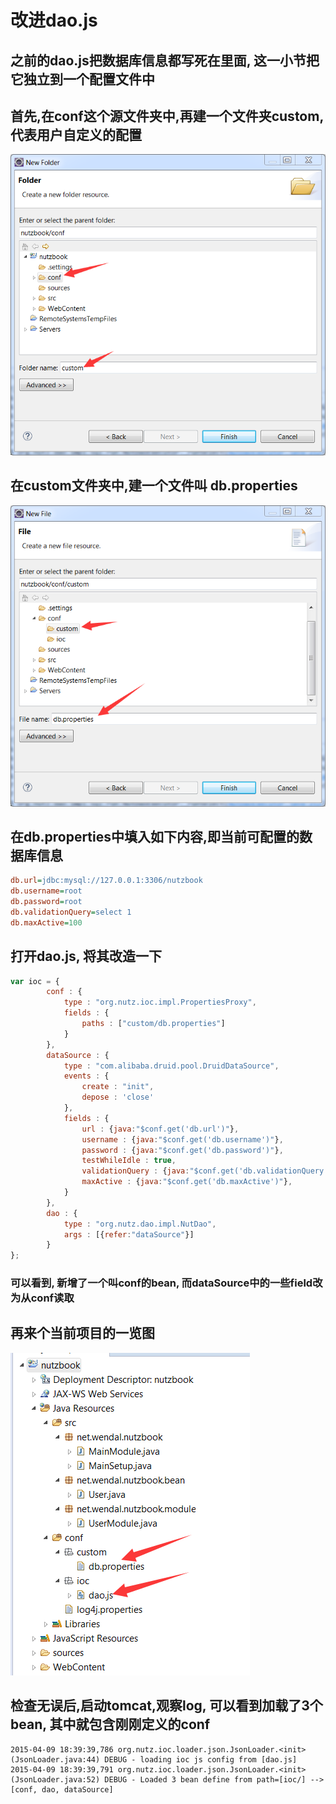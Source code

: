 # 改进dao.js

## 之前的dao.js把数据库信息都写死在里面, 这一小节把它独立到一个配置文件中

## 首先,在conf这个源文件夹中,再建一个文件夹custom,代表用户自定义的配置

![新建custom文件夹](images/new_folder_custom.png)

## 在custom文件夹中,建一个文件叫 db.properties

![新建db.properties](images/new_file_db_prop.png)

## 在db.properties中填入如下内容,即当前可配置的数据库信息

```ini
db.url=jdbc:mysql://127.0.0.1:3306/nutzbook
db.username=root
db.password=root
db.validationQuery=select 1
db.maxActive=100

```

## 打开dao.js, 将其改造一下

```js
var ioc = {
		conf : {
			type : "org.nutz.ioc.impl.PropertiesProxy",
			fields : {
				paths : ["custom/db.properties"]
			}
		},
	    dataSource : {
	        type : "com.alibaba.druid.pool.DruidDataSource",
	        events : {
	        	create : "init",
	            depose : 'close'
	        },
	        fields : {
	            url : {java:"$conf.get('db.url')"},
	            username : {java:"$conf.get('db.username')"},
	            password : {java:"$conf.get('db.password')"},
	            testWhileIdle : true,
	            validationQuery : {java:"$conf.get('db.validationQuery')"},
	            maxActive : {java:"$conf.get('db.maxActive')"},
	        }
	    },
	    dao : {
	    	type : "org.nutz.dao.impl.NutDao",
	    	args : [{refer:"dataSource"}]
	    }
};
```

### 可以看到, 新增了一个叫conf的bean, 而dataSource中的一些field改为从conf读取

## 再来个当前项目的一览图

![dao.js改造完成后的截图](images/dao_js_done.png)

## 检查无误后,启动tomcat,观察log, 可以看到加载了3个bean, 其中就包含刚刚定义的conf

```
2015-04-09 18:39:39,786 org.nutz.ioc.loader.json.JsonLoader.<init>(JsonLoader.java:44) DEBUG - loading ioc js config from [dao.js]
2015-04-09 18:39:39,791 org.nutz.ioc.loader.json.JsonLoader.<init>(JsonLoader.java:52) DEBUG - Loaded 3 bean define from path=[ioc/] --> [conf, dao, dataSource]
```